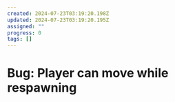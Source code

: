 ```yaml
---
created: 2024-07-23T03:19:20.198Z
updated: 2024-07-23T03:19:20.195Z
assigned: ""
progress: 0
tags: []
---
```


# Bug: Player can move while respawning
